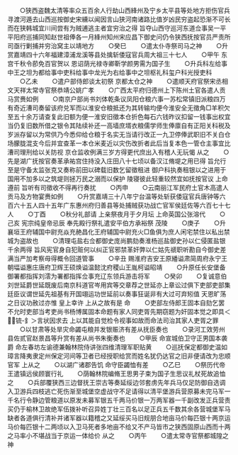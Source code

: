 <!-- { "loadSidebar": true } -->
　　○狭西盗魏太清等率众五百余人行劫山西綘州及宁乡太平县等处地方拒伤官兵寻渡河遁去山西巡按御史宋纁以闻因言山狭河南诸路比值岁凶民穷盗起恐渐不可长而在狭韩城宜川间尝有为贼逋逃主者宜穷治之得  旨夺山西守巡河东道佥事吴一平平阳府巡捕同知赵世祖俸各一月綘州知州宋应昌下御史问仍令狭西抚按官员严责所司亟行剿捕并穷治窝主以靖地方
　　○癸巳
　　○遣太仆寺祭司马之神
　　○升赏嘉靖四十六年福建漳浦龙溪等县处擒斩倭寇官兵周大祖三十七人
　　○甲午  东宫千秋令莭免百官贺以  恩诏荫光禄寺卿靳学颜男需为国子生
　　○升兵科左给事中王之坦为都给事中吏科给事中龙光为右给事中之坦枢礼科玺户科光授吏科
　　○乙未
　　○遣户部侍郎谈太初祭  京都太仓之神
　　○遣顺天府官祭宋丞相文天祥太常寺官祭恭靖公姚广孝
　　○广西太平府归德州上下陈州土官各遣人贡马赏赉如例
　　○南京户部尚书刘体乾条议凤阳仓粮六事一苏松常镇旧派粮四万有奇近漕司奏留该府兑军而以淮安仓粮抵还为其转输均便今淮安全无徵角□羊积欠至五十余万请查复此旧额为便一淮安旧徵本仓折色每石六钱昨议扣留一钱事出权宜当仍复旧数所借之银令其陆续补还一高墙庶壻衣粮儒学师生俸廪自有正阳关科税及岁派存留以为常供乃今悉仰给仓粮于名实无当请行改正一九卫停俸武职旧不关白仓场朦胧混支今后并宜查革一本仓米麦近以灾伤改折者此后当复本色一管仓主事宜比漕司理刑给以关防视  京仓监收例满三岁方得更代庶出入有稽人无玩愒  从之
　　○先是湖广抚按官奏革承祐宫住持没入庄田八十七顷以备汉江脩堤之用已得  旨允行至是守备太监张克又奏称前田以碑载旧数乞留徵租进  御户科执奏租银以之进用于国用不加多以之筑堤则拯万民之溺而以保护  陵寝彼此轻重较然宜如抚按官议  上命遵前  旨听有司徵收不得再行奏扰
　　○丙申
　　○云南丽江军民府土官木高遣人贡马及方物宴赉如例
　　○升赏嘉靖三十八年宁台温等处斩获倭寇官兵唐钟等六百六十五人四十五年广东惠州府归善县等处捕贼获功战亡官军侯廷佐等六百七十七人
　　○丁酉
　　○秋分礼部请  上亲祭夜月于夕月坛  上命英国公张溶代
　　○己亥  宪宗纯皇帝忌辰  奉先殿行祭礼遣安平伯方承裕祭  茂陵
　　○庚子
　　○升襄垣王府辅国中尉充焱充赩昌化王府辅国中尉充火□鱼俱为庶人闲宅禁住以私出禁城为盗故也
　　○清理屯盐右佥都御史庞尚鹏劾奏淮杨巡盐御史孙以仁侵匿盐银千余两得  旨风宪官身自犯赃何以纠正官邪禁革奸弊以仁姑先禠职听勘自今御史差满当严加考察毋得概令回道管事
　　○辛丑  赐淮府吉安王原繙谥肃简周府永宁王朝堛谥惠庄唐府卫辉王硕焕谥温懿沈府稷山王胤柯谥昭靖
　　○升原任长安堡备御署都指挥刘澐为署都指挥佥事充辽东领兵游击将军
　　○癸卯
　　○复诚意伯刘世延爵世延既废后南京科道官岑用宾等交章荐之世延亦上章讼过俱下吏部吏部集廷臣议谓世延先祖基有开国翊运功世延前以奏事狂诞非有大过可弃矧值  天恩旷荡之日议功赦过亦惟  皇上幸许  上从之故有是  命
　　○吏部左侍郎王固本自劾乞罢不允时吏部当考吏尚书杨博属固本命题有家人同吏胥先期窃题为奸固本觉之即具＜锍-釒＞言状因求去  上以其能自觉检令视事如故而命法司治其家人吏胥之罪
　　○以甘肃等处旱灾命蠲屯粮并发银赈济有差从抚臣奏也
　　○录河工效劳州县佐贰官赵景昌等升赏有差从尚书朱衡奏也
　　○甲辰  命宣城伯卫守正男国本袭爵  命左春坊左谕德兼翰林院侍讲张四维清理军职贴黄
　　○巡抚保定都御史温如璋言降夷隶定州保定河间等卫者已经授职给赏而姓名犹仍达官之旧非便请改为忠顺官军  上从之
　　○以湖广诸郡告饥  命守臣蠲恤有差
　　○乙巳
　　○祭历代帝王遣镇远侯顾寰行礼
　　○荫翰林院编脩王思男子束为国子生思议礼杖死故追恤之
　　○兵部覆狭西三边督抚王崇古等奏延绥边邻套虏先年兵马仅足防御自选调入卫游兵四枝逃亡死伤渐至城堡空虚战守不足请得以清平堡游兵营原募未完马军一千名行令静边管粮道以原发未募军银五千两马价银一万两军器一千副改发正兵营责买仍于榆林卫故绝军伍拨补听召异姓丁壮三百名以足正兵五千数其余各营城堡军马缺者各道俱行清补并诸军器以籍稽之又延绥买马旧规朋合地亩马价每匹银十两京运马价每匹银十二两顷以入卫马死者多地亩不给又不产马皆市之狭西固原山西而十两之马率小不堪战当于京运一体给价  从之
　　○丙午
　　○遣太常寺官祭都城隍之神
